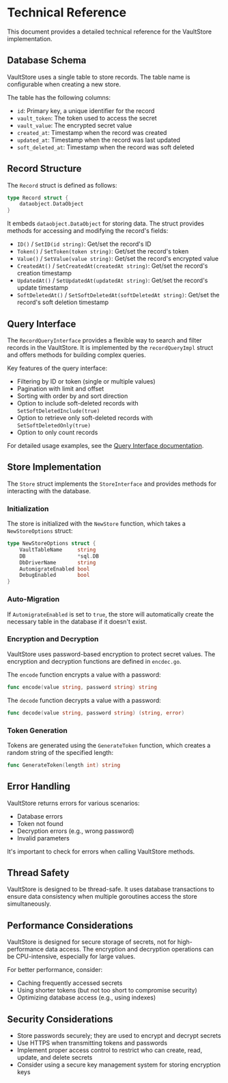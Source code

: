 # Technical Reference

This document provides a detailed technical reference for the VaultStore implementation.

## Database Schema

VaultStore uses a single table to store records. The table name is configurable when creating a new store.

The table has the following columns:

- `id`: Primary key, a unique identifier for the record
- `vault_token`: The token used to access the secret
- `vault_value`: The encrypted secret value
- `created_at`: Timestamp when the record was created
- `updated_at`: Timestamp when the record was last updated
- `soft_deleted_at`: Timestamp when the record was soft deleted

## Record Structure

The `Record` struct is defined as follows:

```go
type Record struct {
    dataobject.DataObject
}
```

It embeds `dataobject.DataObject` for storing data. The struct provides methods for accessing and modifying the record's fields:

- `ID()` / `SetID(id string)`: Get/set the record's ID
- `Token()` / `SetToken(token string)`: Get/set the record's token
- `Value()` / `SetValue(value string)`: Get/set the record's encrypted value
- `CreatedAt()` / `SetCreatedAt(createdAt string)`: Get/set the record's creation timestamp
- `UpdatedAt()` / `SetUpdatedAt(updatedAt string)`: Get/set the record's update timestamp
- `SoftDeletedAt()` / `SetSoftDeletedAt(softDeletedAt string)`: Get/set the record's soft deletion timestamp

## Query Interface

The `RecordQueryInterface` provides a flexible way to search and filter records in the VaultStore. It is implemented by the `recordQueryImpl` struct and offers methods for building complex queries.

Key features of the query interface:

- Filtering by ID or token (single or multiple values)
- Pagination with limit and offset
- Sorting with order by and sort direction
- Option to include soft-deleted records with `SetSoftDeletedInclude(true)`
- Option to retrieve only soft-deleted records with `SetSoftDeletedOnly(true)`
- Option to only count records

For detailed usage examples, see the [Query Interface documentation](./query_interface.md).

## Store Implementation

The `Store` struct implements the `StoreInterface` and provides methods for interacting with the database.

### Initialization

The store is initialized with the `NewStore` function, which takes a `NewStoreOptions` struct:

```go
type NewStoreOptions struct {
    VaultTableName     string
    DB                 *sql.DB
    DbDriverName       string
    AutomigrateEnabled bool
    DebugEnabled       bool
}
```

### Auto-Migration

If `AutomigrateEnabled` is set to `true`, the store will automatically create the necessary table in the database if it doesn't exist.

### Encryption and Decryption

VaultStore uses password-based encryption to protect secret values. The encryption and decryption functions are defined in `encdec.go`.

The `encode` function encrypts a value with a password:

```go
func encode(value string, password string) string
```

The `decode` function decrypts a value with a password:

```go
func decode(value string, password string) (string, error)
```

### Token Generation

Tokens are generated using the `GenerateToken` function, which creates a random string of the specified length:

```go
func GenerateToken(length int) string
```

## Error Handling

VaultStore returns errors for various scenarios:

- Database errors
- Token not found
- Decryption errors (e.g., wrong password)
- Invalid parameters

It's important to check for errors when calling VaultStore methods.

## Thread Safety

VaultStore is designed to be thread-safe. It uses database transactions to ensure data consistency when multiple goroutines access the store simultaneously.

## Performance Considerations

VaultStore is designed for secure storage of secrets, not for high-performance data access. The encryption and decryption operations can be CPU-intensive, especially for large values.

For better performance, consider:

- Caching frequently accessed secrets
- Using shorter tokens (but not too short to compromise security)
- Optimizing database access (e.g., using indexes)

## Security Considerations

- Store passwords securely; they are used to encrypt and decrypt secrets
- Use HTTPS when transmitting tokens and passwords
- Implement proper access control to restrict who can create, read, update, and delete secrets
- Consider using a secure key management system for storing encryption keys
